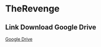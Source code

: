 # TheRevenge

## Link Download Google Drive

[Google Drive](https://drive.google.com/drive/folders/1TLwdjAFz_lGlre6GXXIZMtqxb_Lxjqhr?usp=sharing)
